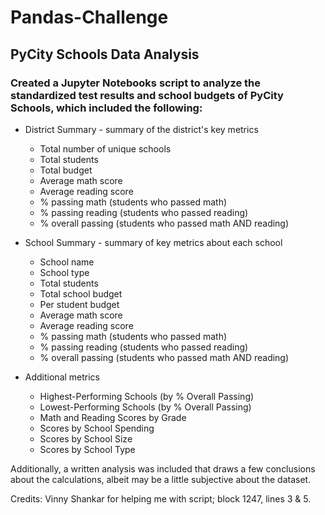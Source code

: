 # Pandas-Challenge
## PyCity Schools Data Analysis

### Created a Jupyter Notebooks script to analyze the standardized test results and school budgets of PyCity Schools, which included the following:

- District Summary - summary of the district's key metrics

    - Total number of unique schools
    - Total students
    - Total budget
    - Average math score
    - Average reading score
    - % passing math (students who passed math)
    - % passing reading (students who passed reading)
    - % overall passing (students who passed math AND reading)

- School Summary - summary of key metrics about each school

    - School name
    - School type
    - Total students
    - Total school budget
    - Per student budget
    - Average math score
    - Average reading score
    - % passing math (students who passed math)
    - % passing reading (students who passed reading)
    - % overall passing (students who passed math AND reading)

- Additional metrics

    - Highest-Performing Schools (by % Overall Passing)
    - Lowest-Performing Schools (by % Overall Passing)
    - Math and Reading Scores by Grade
    - Scores by School Spending
    - Scores by School Size
    - Scores by School Type

Additionally, a written analysis was included that draws a few conclusions about the calculations, albeit may be a little subjective about the dataset.

Credits: Vinny Shankar for helping me with script; block 1247, lines 3 & 5.
